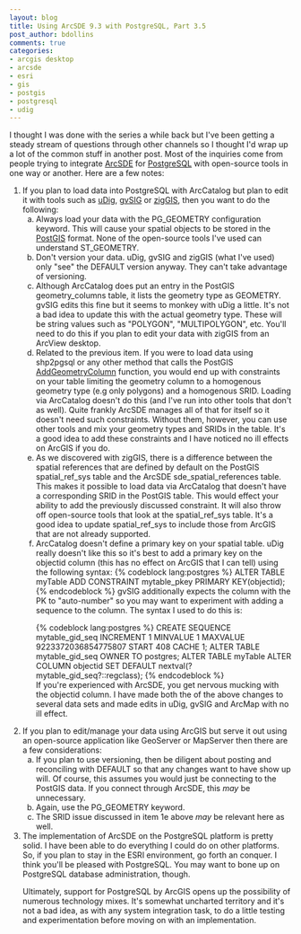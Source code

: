 ```yaml
---
layout: blog
title: Using ArcSDE 9.3 with PostgreSQL, Part 3.5
post_author: bdollins
comments: true
categories:
- arcgis desktop
- arcsde
- esri
- gis
- postgis
- postgresql
- udig
---
```


I thought I was done with the series a while back but I've been getting a steady stream of questions through other channels so I thought I'd wrap up a lot of the common stuff in another post. Most of the inquiries come from people trying to integrate <a href="http://www.esri.com/software/arcgis/arcsde/index.html">ArcSDE</a> for <a href="http://www.postgresql.org">PostgreSQL</a> with open-source tools in one way or another. Here are a few notes:<!--more-->

<ol type="1">
	<li>If you plan to load data into PostgreSQL with ArcCatalog but plan to edit it with tools such as <a href="http://udig.refractions.net/">uDig</a>, <a href="http://www.gvsig.gva.es/index.php?id=gvsig&amp;L=2">gvSIG</a> or <a href="http://pub.obtusesoft.com/">zigGIS</a>, then you want to do the following:
             <ol type="a">
                  <li>Always load your data with the PG_GEOMETRY configuration keyword. This will cause your spatial objects to be stored in the <a href="http://postgis.refractions.net/">PostGIS</a> format. None of the open-source tools I've used can understand ST_GEOMETRY.</li>
                  <li>Don't version your data. uDig, gvSIG and zigGIS (what I've used) only "see" the DEFAULT version anyway. They can't take advantage of versioning.</li>
                  <li>Although ArcCatalog does put an entry in the PostGIS geometry_columns table, it lists the geometry type as GEOMETRY. gvSIG edits this fine but it seems to monkey with uDig a little. It's not a bad idea to update this with the actual geometry type. These will be string values such as "POLYGON", "MULTIPOLYGON", etc. You'll need to do this if you plan to edit your data with zigGIS from an ArcView desktop.</li>
                  <li>Related to the previous item. If you were to load data using shp2pgsql or any other method that calls the PostGIS <a href="http://postgis.refractions.net/documentation/manual-1.3/ch06.html#id3059786">AddGeometryColumn</a> function, you would end up with constraints on your table limiting the geometry column to a homogenous geometry type (e.g only polygons) and a homogenous SRID. Loading via ArcCatalog doesn't do this (and I've run into other tools that don't as well). Quite frankly ArcSDE manages all of that for itself so it doesn't need such constraints. Without them, however, you can use other tools and mix your geometry types and SRIDs in the table. It's a good idea to add these constraints and I have noticed no ill effects on ArcGIS if you do.</li>
                   <li>As we discovered with zigGIS, there is a difference between the spatial references that are defined by default on the PostGIS spatial_ref_sys table and the ArcSDE sde_spatial_references table. This makes it possible to load data via ArcCatalog that doesn't have a corresponding SRID in the PostGIS table. This would effect your ability to add the previously discussed constraint. It will also throw off open-source tools that look at the spatial_ref_sys table. It's a good idea to update spatial_ref_sys to include those from ArcGIS that are not already supported.</li>
                    <li>ArcCatalog doesn't define a primary key on your spatial table. uDig really doesn't like this so it's best to add a primary key on the objectid column (this has no effect on ArcGIS that I can tell) using the following syntax:
{% codeblock lang:postgres %}
ALTER TABLE myTable
ADD CONSTRAINT mytable_pkey PRIMARY KEY(objectid);
{% endcodeblock %}
gvSIG additionally expects the column with the PK to "auto-number" so you may want to experiment with adding a sequence to the column. The syntax I used to do this is:

 {% codeblock lang:postgres %}
CREATE SEQUENCE mytable_gid_seq
INCREMENT 1
MINVALUE 1
MAXVALUE 9223372036854775807
START 408
CACHE 1;
ALTER TABLE mytable_gid_seq OWNER TO postgres;
ALTER TABLE myTable ALTER COLUMN objectid SET DEFAULT nextval(?mytable_gid_seq?::regclass);
{% endcodeblock %}                 
If you're experienced with ArcSDE, you get nervous mucking with the objectid column. I have made both the of the above changes to several data sets and made edits in uDig, gvSIG and ArcMap with no ill effect.</li>
</ol>
<li>If you plan to edit/manage your data using ArcGIS but serve it out using an open-source application like GeoServer or MapServer then there are a few considerations:
            <ol type="a">
            <li>If you plan to use versioning, then be diligent about posting and reconciling with DEFAULT so that any changes want to have show up will. Of course, this assumes you would just be connecting to the PostGIS data. If you connect through ArcSDE, this <em>may</em> be unnecessary.</li>
            <li>Again, use the PG_GEOMETRY keyword.</li>
            <li>The SRID issue discussed in item 1e above <em>may</em> be relevant here as well.</li>
            </ol>
</li>
<li>The implementation of ArcSDE on the PostgreSQL platform is pretty solid. I have been able to do everything I could do on other platforms. So, if you plan to stay in the ESRI environment, go forth an conquer. I think you'll be pleased with PostgreSQL. You may want to bone up on PostgreSQL database administration, though.</li>

Ultimately, support for PostgreSQL by ArcGIS opens up the possibility of numerous technology mixes. It's somewhat uncharted territory and it's not a bad idea, as with any system integration task, to do a little testing and experimentation before moving on with an implementation.